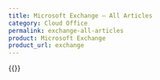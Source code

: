 ```yaml
---
title: Microsoft Exchange – All Articles
category: Cloud Office
permalink: exchange-all-articles
product: Microsoft Exchange
product_url: exchange
---
```



{{<list product_url="exchange">}}
